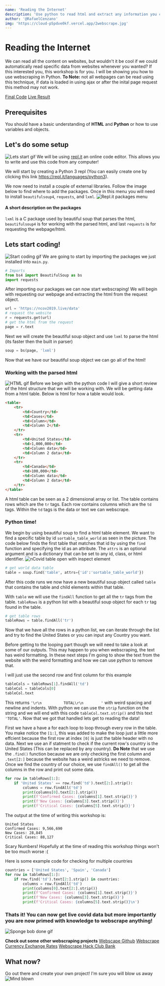 ```yaml
---
name: 'Reading the Internet'
description: 'Use python to read html and extract any information you can find!'
author: '@RafaelCenzano'
img: 'https://cloud-p5pdve0kf.vercel.app/2webscrape.jpg'
---
```


# Reading the Internet
We can read all the content on websites, but wouldn't it be cool if we could automatically read specific data from websites whenever you wanted? If this interested you, this workshop is for you. I will be showing you how to use webscraping in Python.
**To Note:** not all webpages can be read using this technique, if data is loaded in using ajax or after the inital page request this method may not work.

[Final Code](https://repl.it/@SavageCoder77/Read-The-Internet#main.py)
[Live Result](https://Read-The-Internet.savagecoder77.repl.run)

## Prerequisites
You should have a basic understanding of **HTML** and **Python** or how to use variables and objects.

## Let's do some setup
![Lets start gif](https://cloud-p23nck0rj.vercel.app/1lets-start.gif)
We will be using [repl.it](https://repl.it) an online code editor. This allows you to write and use this code from any computer!

We will start by creating a Python 3 repl (You can easily create one by clicking this link https://repl.it/languages/python3).

We now need to install a couple of external libraries. Follow the image below to find where to add the packages. Once in this menu you will need to install `beautifulsoup4`, `requests`, and `lxml`. 
![Repl.it packages menu](https://cloud-p5pdve0kf.vercel.app/0ezgif.com-video-to-gif.gif)


#### A short description on the packages
`lxml` is a C package used by beautiful soup that parses the html, `beautifulsoup4` is for working with the parsed html, and last `requests` is for requesting the webpage/html.

## Lets start coding!
![Start coding gif](https://cloud-5bmb4t5tp.vercel.app/1start-coding.gif)
We are going to start by importing the packages we just installed into `main.py`.
```python
# Imports
from bs4 import BeautifulSoup as bs
import requests
```
After importing our packages we can now start webscraping! We will begin with requesting our webpage and extracting the html from the request object.
```python
url = 'https://ncov2019.live/data'
# request the website
r = requests.get(url)
# get the html from the request
page = r.text
```
Next we will create the beautiful soup object and use `lxml` to parse the html (its faster then the built in parser)
```python
soup = bs(page, 'lxml')
```
Now that we have our beautiful soup object we can go all of the html! 

### Working with the parsed html
![HTML gif](https://cloud-5bmb4t5tp.vercel.app/2html.gif)
Before we begin with the python code I will give a short review of the html structure that we will be working with. We will be getting data from a html table. Below is html for how a table would look.
```html
<table>
    <tr>
        <td>Country</td>
        <td>Cases</td>
        <td>Column</td>
        <td>Column 2</td>
    </tr>
    <tr>
        <td>United States</td>
        <td>1,000,000</td>
        <td>Column data</td>
        <td>Column 2 data</td>
    </tr>
    <tr>
        <td>Canada</td>
        <td>100,000</td>
        <td>Column data</td>
        <td>Column 2 data</td>
    </tr>
</table>
```
A html table can be seen as a 2 dimensional array or list. The table contains rows which are the `tr` tags. Each row contains columns which are the `td` tags. Within the `td` tags is the data or text we can webscrape.

### Python time!
We begin by using beautiful soup to find a html table element. We want to find a specific table by id `sortable_table_world` as seen in the picture. The code below finds the first table that matches that id by using the `find` function and specifying the id as an attribute. The `attrs` is an optional argument and is a dictionary that can be set to any id, class, or html identifier.
![nCovid table open with inspect element](https://cloud-p5pdve0kf.vercel.app/1inspect_element.png)
```python
# get world data table
table = soup.find('table', attrs={'id':'sortable_table_world'})
```
After this code runs we now have a new beautiful soup object called `table` that contains the table and child elements within that table.

With `table` we will use the `findAll` function to get all the `tr` tags from the table. `tableRows` is a python list with a beautiful soup object for each `tr` tag found in the table.
```python
# get table rows
tableRows = table.findAll('tr')
```
Now that we have all the rows in a python list, we can iterate through the list and try to find the United States or you can input any Country you want.

Before getting to the looping part though we will need to take a look at some of our outputs. This may happen to you when webscraping, the text has weird formatting. In these next steps I'm going to show the text from the website with the weird formatting and how we can use python to remove that.

I will just use the second row and first column for this example
```python
tableCols = tableRows[1].findAll('td')
tableCol = tableCols[0]
tableCol.text
```
This returns `'\r\n          TOTAL\r\n        '` with weird spacing and newline and indents. With python we can use the `strip` function on the string and we will end with this code `tableCol.text.strip()` and this text `'TOTAL'`. Now that we got that handled lets get to reading the data!

First we have a have a for each loop to loop through every row in the table. You make notice the `[1:]`, this was added to make the loop just a little more effcient because the first row at index `[0]` is just the table header with no data. Next we use an if statment to check if the current row's country is the United States (This can be replaced by any country). **Do Note** that we use the `.find()` function because we are only checking the first column and `.text[2:]` because the website has a weird astricks we need to remove. Once we find the country of our choice, we use `findAll()` to get all the columns in the row and print out some data.
```python
for row in tableRows[1:]:
    if 'United States' == row.find('td').text[2:].strip():
        columns = row.findAll('td')
        print(columns[0].text[2:].strip())
        print(f'Confirmed Cases: {columns[1].text.strip()}')
        print(f'New Cases: {columns[3].text.strip()}')
        print(f'Critical Cases: {columns[5].text.strip()}')
```
The output at the time of writing this workshop is:
```
United States
Confirmed Cases: 9,566,690
New Cases: 28,845
Critical Cases: 88,127
```
Scary Numbers! Hopefully at the time of reading this workshop things won't be too much worse :(

Here is some example code for checking for multiple countries
```python
countries = ['United States', 'Spain', 'Canada']
for row in tableRows[1:]:
    if row.find('td').text[2:].strip() in countries:
        columns = row.findAll('td')
        print(columns[0].text[2:].strip())
        print(f'Confirmed Cases: {columns[1].text.strip()}')
        print(f'New Cases: {columns[3].text.strip()}')
        print(f'Critical Cases: {columns[5].text.strip()}\n')
```

### Thats it! You can now get live covid data but more importantly you are now primed with knowledge to webscrape anything!
![Sponge bob done gif](https://cloud-5bmb4t5tp.vercel.app/0completed.gif)


**Check out some other webscraping projects**
[Webscape Github](https://repl.it/@SavageCoder77/Scrape-Github)
[Webscrape Currency Exchange Rates](https://repl.it/@SavageCoder77/USD-to-other-Currencies#main.py)
[Webscrape Hack Club Bank](https://repl.it/@SavageCoder77/Hack-Club-Bank-scraper#main.py)

## What now?

Go out there and create your own project! I'm sure you will blow us away
![Mind blown](https://cloud-p23nck0rj.vercel.app/0amazed.gif)
